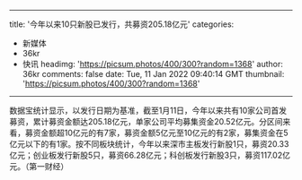 
---
title: '今年以来10只新股已发行，共募资205.18亿元'
categories: 
 - 新媒体
 - 36kr
 - 快讯
headimg: 'https://picsum.photos/400/300?random=1368'
author: 36kr
comments: false
date: Tue, 11 Jan 2022 09:40:14 GMT
thumbnail: 'https://picsum.photos/400/300?random=1368'
---

<div>   
数据宝统计显示，以发行日期为基准，截至1月11日，今年以来共有10家公司首发募资，累计募资金额达205.18亿元，单家公司平均募集资金20.52亿元。分区间来看，募资金额超10亿元的有7家，募资金额5亿元至10亿元的有2家，募集资金在5亿元以下的有1家。按不同板块统计，今年以来深市主板发行新股1只，募资20.33亿元；创业板发行新股5只，募资66.28亿元；科创板发行新股3只，募资117.02亿元。（第一财经）  
</div>
            